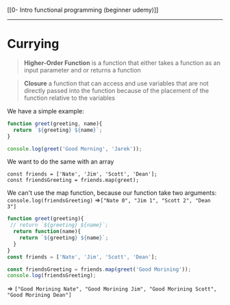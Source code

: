 [[0- Intro functional programming (beginner udemy)]]

---

# Currying

>__Higher-Order Function__ is a function that either takes a function as an input parameter and or returns	 a function

>__Closure__ a function that can access and use variables that are not directly passed into the function because of the placement of the function relative to the variables



We have a simple example:
```js
function greet(greeting, name){
  return `${greeting} ${name}`;
}

console.log(greet('Good Morning', 'Jarek'));
```

We want to do the same with an array
```
const friends = ['Nate', 'Jim', 'Scott', 'Dean'];
const friendsGreeting = friends.map(greet);
```
We can't use the map function,  because our function take two arguments:
`console.log(friendsGreeting)` =>`["Nate 0", "Jim 1", "Scott 2", "Dean 3"]`


```js
function greet(greeting){
 // return `${greeting} ${name}`;
  return function(name){
    return `${greeting} ${name}`;
  }
}
const friends = ['Nate', 'Jim', 'Scott', 'Dean'];

const friendsGreeting = friends.map(greet('Good Morining'));
console.log(friendsGreeting);

```
=>
`["Good Morining Nate", "Good Morining Jim", "Good Morining Scott", "Good Morining Dean"]`























